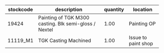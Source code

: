|stockcode|description|quantity|location|
|---------|-----------|--------|--------|
|19424|Painting of TGK M300 casting. Blk semi-gloss / Nextel|1.00|Painting OP|
|11119_M1|TGK Casting Machined|1.00|Issue to paint shop|
